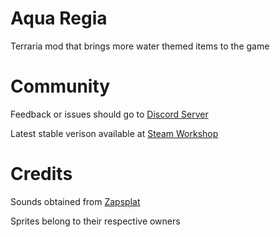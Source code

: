 # Aqua Regia
Terraria mod that brings more water themed items to the game

# Community
Feedback or issues should go to
[Discord Server](https://discord.gg/nZ4JM9DhzQ)

Latest stable verison available at
[Steam Workshop](https://steamcommunity.com/sharedfiles/filedetails/?id=3310666120)

# Credits
Sounds obtained from [Zapsplat](https://www.zapsplat.com)

Sprites belong to their respective owners
